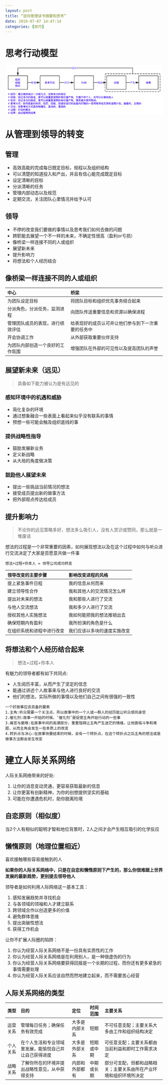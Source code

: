 ```yaml
---
layout: post
title: “逆向管理读书摘要和思考”
date: 2019-07-07 14:47:14
categories: [技巧]
---
```


# 思考行动模型
![思考](https://github.com/cantahu/cantahu.github.io/blob/master/pic/20190708-1.png?raw=true)

# 从管理到领导的转变
## 管理
* 高效高能的完成每日既定目标，规程以及组织结构
* 可以清楚的知道投入和产出，并且有信心能完成既定目标
* 设定清晰的目标
* 分派清晰的任务
* 管理内部动态以及规范
* 定期交流，关注团队心里情况并给予认可

## 领导
* 不停的改变我们要做的事情以及思考我们如何去做的问题
* 跨职能去展望一个不一样的未来，不确定性很高（盈利or亏损）
* 像桥梁一样连接不同的人或组织
* 展望新未来
* 提升影响力
* 将想法和个人经历结合

## 像桥梁一样连接不同的人或组织

|中心|桥梁|
|:--|:--|
|为团队设定目标|将团队目标和组织优先事务结合起来|
|分派角色，分派任务，监测进程|向团队传送重要信息和资源以确保进程|
|管理团队成员的表现，进行绩效评估|给表现好的成员认可并让他们参与到下一次重要的任务中|
|开会协调工作|从外部获取重要伙伴支持|
|为团队内部创造一个良好的工作氛围|增强团队在外部的可见性以及提高团队的声誉|

## 展望新未来（远见）
> 具备如下能力被认为是有远见的

### 感知环境中的机遇和威胁
* 简化复杂的环境 
* 通过想象融合一些表面上看起来似乎没有联系的事情
* 预想一些可能会触及组织底线的事
### 提供战略性指导
* 鼓励发展新业务
* 定义新战略
* 从大局的角度做决策
### 鼓励他人展望未来
* 提出一些挑战当前情况的想法
* 接受成员提出新的做事方法
* 把外部观点传达给成员

## 提升影响力
> 不论你的远见策略多好，想法多么吸引人，没有人赏识或赞同，那么就是一堆废话

想法的过程是一个非常重要的因素，如何展现想法以及在这个过程中如何与听众进行交流决定了大家是否愿意共做一件事

`想法+过程+你本人 = 领导公司成功转变`

|领导改变的主要步骤|影响改变进程的风格|
|:--|:--|
|提上紧急事件日程|我的信息从何而来|
|建立领导性合作|我和其他人的交流情况怎么样|
|提出对未来的想法|我和那些人进行了交流|
|与他人交流想法|我和多少人进行了交流|
|授权其他人实施想法|我如何能把我的想法推销出去|
|确保短期内有盈利|我所扮演的角色是什么|
|在组织系统和进程中进行改变|我们应该以多块的速度实施改变|

## 将想法和个人经历结合起来
> 想法+过程+你本人

有魅力的领导者都有如下共同点:
* 人生阅历丰富，从而产生了坚定的信念
* 能通过讲述个人故事来与他人进行良好的交流
* 他们的想法，实际所做的事情以及他们自己之间有很强的一致性

```
一个好故事应该具备的要素
1.主角:听众需要一个关注点，所以故事中的一个人或一群人的经历能让听众感同身受
2.催化剂:故事一开始的时候，‘催化剂’是促使主角开始行动的一些事
3.痛苦与磨难:在故事中间的高潮部分，重重阻碍让主角产生迷茫的情绪，让他面临斗争和难题，从而主角会发生一些本质上的改变
4.转折点与决心:在故事快要结束的时候，会有一个转折点，在这个转折点之后主角的想法或是做事方法都会发生改变
```

# 建立人际关系网络
人际关系网络带来的好处:
1. 让你的消息变动灵通，更容易获取最新的信息
2. 让你更富有创新精神，为你的创想提供坚实的基础
3. 可能在你遭遇危机时，助你脱离险境

## 自恋原则（相似度）
当2个人有相似的聪明才智和地位背景时，2人之间才会产生相互吸引的化学反应

## 懒惰原则（地理位置相近）
喜欢接触哪些容易接触到的人

**如果你的人际关系网络中，只是在自恋和懒惰原则下产生的，那么你很难跟上世界发展的最新趋势，更别提去领导他人**

领导者是如何利用人际网络这一基本工具：
1. 感知发展趋势并寻找机会
2. 与各领域的领袖和人才建立联系
3. 跨领域合作以创造更多的价值
4. 避免群体思维
5. 提出突破性想法
6. 获得工作机会

让你不扩展人际圈的陷阱：
1. 你认为经营人际关系网络不是一份具有实质性的工作
2. 你认为经营人际关系网络是在利用别人，是一种很虚伪的行为
3. 你认为经营人际关系网络要获得回报是一个长期的过程，而你还有更多紧急的事情需要处理
4. 你认为经营人际关系应该自然而然地建立起来，而不需要苦心经营


## 人际关系网络的类型
|类型|目的|定位|时间范围|主要关系| 
|:--|:--|:--|:--|:--|
|运营关系|管理每日任务；确保任务有效完成|大多是内部关系|短期|不可任意支配；主要关系大多由工作和组织结构决定|
|个人关系|在个人生活和专业领域里发展，能愉悦自己并让自己获得进度|大多是外部关系|短期或中期|可任意支配；主要关系都由当前利益和即时工作需求决定|
|战略关系|了解你所在的环境并提出战略性意见，从中获得支持|内部和外部都有|中期或长期|部分可支配，但都和战略相关；主要关系由所在产业环境和组织环境所决定|


















